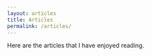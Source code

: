 ```yaml
---
layout: articles
title: Articles
permalink: /articles/
---
```


Here are the articles that I have enjoyed reading.